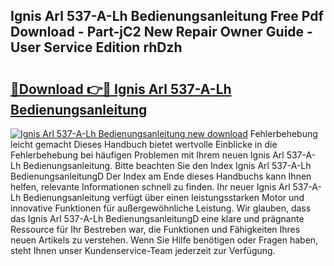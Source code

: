 ## Ignis Arl 537-A-Lh Bedienungsanleitung Free Pdf Download - Part-jC2 New Repair Owner Guide - User Service Edition rhDzh

# <h2><a href="http://df5z9uz.blite.top/?on=Ignis+Arl+537-A-Lh+Bedienungsanleitung">🔗Download 👉🔴 Ignis Arl 537-A-Lh Bedienungsanleitung</a></h2>

[![Ignis Arl 537-A-Lh Bedienungsanleitung new download](https://i.imgur.com/lujVjoI.png)](http://df5z9uz.blite.top/?on=Ignis+Arl+537-A-Lh+Bedienungsanleitung)
Fehlerbehebung leicht gemacht Dieses Handbuch bietet wertvolle Einblicke in die Fehlerbehebung bei häufigen Problemen mit Ihrem neuen Ignis Arl 537-A-Lh Bedienungsanleitung. Bitte beachten Sie den Index Ignis Arl 537-A-Lh BedienungsanleitungD Der Index am Ende dieses Handbuchs kann Ihnen helfen, relevante Informationen schnell zu finden. Ihr neuer Ignis Arl 537-A-Lh Bedienungsanleitung verfügt über einen leistungsstarken Motor und innovative Funktionen für außergewöhnliche Leistung. Wir glauben, dass das Ignis Arl 537-A-Lh BedienungsanleitungD eine klare und prägnante Ressource für Ihr Bestreben war, die Funktionen und Fähigkeiten Ihres neuen Artikels zu verstehen. Wenn Sie Hilfe benötigen oder Fragen haben, steht Ihnen unser Kundenservice-Team jederzeit zur Verfügung.

